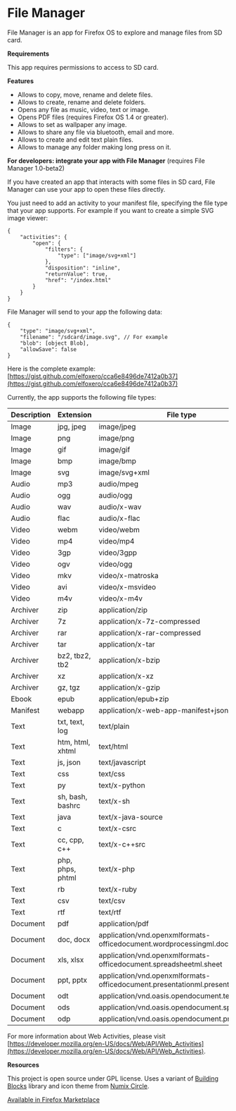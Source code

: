 # File Manager

File Manager is an app for Firefox OS to explore and manage files from SD card.

**Requirements**

This app requires permissions to access to SD card.

**Features**

- Allows to copy, move, rename and delete files.
- Allows to create, rename and delete folders.
- Opens any file as music, video, text or image.
- Opens PDF files (requires Firefox OS 1.4 or greater).
- Allows to set as wallpaper any image.
- Allows to share any file via bluetooth, email and more.
- Allows to create and edit text plain files.
- Allows to manage any folder making long press on it.

**For developers: integrate your app with File Manager** (requires File Manager 1.0-beta2)

If you have created an app that interacts with some files in SD card, File Manager can use your app to open these files directly.

You just need to add an activity to your manifest file, specifying the file type that your app supports. For example if you want to create a simple SVG image viewer:


```
{
	"activities": {
		"open": {
			"filters": {
				"type": ["image/svg+xml"]
			},
			"disposition": "inline",
			"returnValue": true,
			"href": "/index.html"
		}
	}
}
```

File Manager will send to your app the following data:

```
{
	"type": "image/svg+xml",
	"filename": "/sdcard/image.svg", // For example
	"blob": [object Blob],
	"allowSave": false
}
```


Here is the complete example: [https://gist.github.com/elfoxero/cca6e8496de7412a0b37](https://gist.github.com/elfoxero/cca6e8496de7412a0b37)

Currently, the app supports the following file types:

Description | Extension        | File type
----------- | ---------------- | ------------------
Image       | jpg, jpeg        | image/jpeg
Image       | png              | image/png
Image       | gif              | image/gif
Image       | bmp              | image/bmp
Image       | svg              | image/svg+xml
Audio       | mp3              | audio/mpeg
Audio       | ogg              | audio/ogg
Audio       | wav              | audio/x-wav
Audio       | flac             | audio/x-flac
Video       | webm             | video/webm
Video       | mp4              | video/mp4
Video       | 3gp              | video/3gpp
Video       | ogv              | video/ogg
Video       | mkv              | video/x-matroska
Video       | avi              | video/x-msvideo
Video       | m4v              | video/x-m4v
Archiver    | zip              | application/zip
Archiver    | 7z               | application/x-7z-compressed
Archiver    | rar              | application/x-rar-compressed
Archiver    | tar              | application/x-tar
Archiver    | bz2, tbz2, tb2   | application/x-bzip
Archiver    | xz               | application/x-xz
Archiver    | gz, tgz          | application/x-gzip
Ebook       | epub             | application/epub+zip
Manifest    | webapp           | application/x-web-app-manifest+json
Text        | txt, text, log   | text/plain
Text        | htm, html, xhtml | text/html
Text        | js, json         | text/javascript
Text        | css              | text/css
Text        | py               | text/x-python
Text        | sh, bash, bashrc | text/x-sh
Text        | java             | text/x-java-source
Text        | c                | text/x-csrc
Text        | cc, cpp, c++     | text/x-c++src
Text        | php, phps, phtml | text/x-php
Text        | rb               | text/x-ruby
Text        | csv              | text/csv
Text        | rtf              | text/rtf
Document    | pdf              | application/pdf
Document    | doc, docx        | application/vnd.openxmlformats-officedocument.wordprocessingml.document
Document    | xls, xlsx        | application/vnd.openxmlformats-officedocument.spreadsheetml.sheet
Document    | ppt, pptx        | application/vnd.openxmlformats-officedocument.presentationml.presentation
Document    | odt              | application/vnd.oasis.opendocument.text
Document    | ods              | application/vnd.oasis.opendocument.spreadsheet
Document    | odp              | application/vnd.oasis.opendocument.presentation

For more information about Web Activities, please visit [https://developer.mozilla.org/en-US/docs/Web/API/Web_Activities](https://developer.mozilla.org/en-US/docs/Web/API/Web_Activities).

**Resources**

This project is open source under GPL license.
Uses a variant of [Building Blocks](http://buildingfirefoxos.com/) library and icon theme from [Numix Circle](https://github.com/numixproject/numix-icon-theme-circle).

[Available in Firefox Marketplace](https://marketplace.firefox.com/app/file-manager)